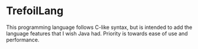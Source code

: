 # TrefoilLang
 This programming language follows C-like syntax, but is intended to add the language features that I wish Java had. Priority is towards ease of use and performance.
